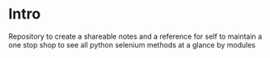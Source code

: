 # Intro
Repository to create a shareable notes and a reference for self to maintain a one stop shop to see all python selenium methods at a glance by modules
